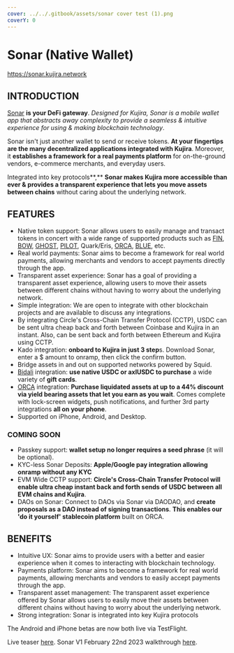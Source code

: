 ```yaml
---
cover: ../../.gitbook/assets/sonar cover test (1).png
coverY: 0
---
```


# Sonar (Native Wallet)

[https://sonar.kujira.network ](https://sonar.kujira.network)

## INTRODUCTION

[Sonar](https://mobile.twitter.com/SonarWallet) **is your DeFi gateway**. _Designed for Kujira, Sonar is a mobile wallet app that abstracts away complexity to provide a seamless & intuitive experience for using & making blockchain technology_.

Sonar isn't just another wallet to send or receive tokens. **At your fingertips are the many decentralized applications integrated with Kujira**. Moreover, it **establishes a framework for a real payments platform** for on-the-ground vendors, e-commerce merchants, and everyday users.

Integrated into key protocols**,** **Sonar makes Kujira more accessible than ever & provides a transparent experience that lets you move assets between chains** without caring about the underlying network.

## FEATURES

* Native token support: Sonar allows users to easily manage and transact tokens in concert with a wide range of supported products such as [FIN](../fin/), [BOW](../bow/), [GHOST](../ghost-money-market/), [PILOT](../pilot-launchpad.md), Quark/Eris, [ORCA](../orca/), [BLUE](../blue/), etc.
* Real world payments: Sonar aims to become a framework for real world payments, allowing merchants and vendors to accept payments directly through the app.
* Transparent asset experience: Sonar has a goal of providing a transparent asset experience, allowing users to move their assets between different chains without having to worry about the underlying network.
* Simple integration: We are open to integrate with other blockchain projects and are available to discuss any integrations.
* By integrating Circle's Cross-Chain Transfer Protocol (CCTP), USDC can be sent ultra cheap back and forth between Coinbase and Kujira in an instant. Also, can be sent back and forth between Ethereum and Kujira using CCTP.&#x20;
* Kado integration: **onboard to Kujira in just 3 step**s. Download Sonar, enter a $ amount to onramp, then click the confirm button.
* Bridge assets in and out on supported networks powered by Squid.
* [Bidali](https://twitter.com/bidalihq) integration: **use native USDC or axlUSDC to purchase** a wide variety of **gift cards**.
* [ORCA](../orca/) integration: **Purchase liquidated assets at up to a 44% discount via yield bearing assets that let you earn as you wait**. Comes complete with lock-screen widgets, push notifications, and further 3rd party integrations **all on your phone**.
* Supported on iPhone, Android, and Desktop.

### COMING SOON

* Passkey support: **wallet setup no longer requires a seed phrase** (it will be optional).
* KYC-less Sonar Deposits: **Apple/Google pay integration allowing onramp without any KYC**&#x20;
* EVM Wide CCTP support: **Circle's Cross-Chain Transfer Protocol will enable ultra cheap instant back and forth sends of USDC between all EVM chains and Kujira**.&#x20;
* DAOs on Sonar: Connect to DAOs via Sonar via DAODAO, and **create proposals as a DAO instead of signing transactions**. **This enables our 'do it yourself' stablecoin platform** built on ORCA.

## BENEFITS

* Intuitive UX: Sonar aims to provide users with a better and easier experience when it comes to interacting with blockchain technology.
* Payments platform: Sonar aims to become a framework for real world payments, allowing merchants and vendors to easily accept payments through the app.
* Transparent asset management: The transparent asset experience offered by Sonar allows users to easily move their assets between different chains without having to worry about the underlying network.
* Strong integration: Sonar is integrated into key Kujira protocols

The Android and iPhone betas are now both live via TestFlight.&#x20;

Live teaser [here](https://twitter.com/TeamKujira/status/1585000267279667200?s=20\&t=GqHj5hDbRL2vrkfxkC34pA). Sonar V1 February 22nd 2023 walkthrough [here](https://twitter.com/TeamKujira/status/1628490478713798656?s=20).
